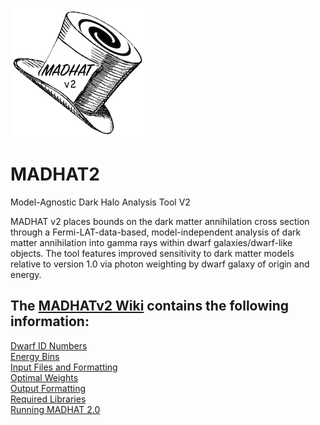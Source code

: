 ![MADHAT v2 logo](https://github.com/MADHATdm/MADHATv2/blob/main/MADHATv2logo_smallest.png)
# MADHAT2
Model-Agnostic Dark Halo Analysis Tool V2

MADHAT v2 places bounds on the dark matter annihilation cross section through a Fermi-LAT-data-based, model-independent analysis of dark matter annihilation into gamma rays within dwarf galaxies/dwarf-like objects. The tool features improved sensitivity to dark matter models relative to version 1.0 via photon weighting by dwarf galaxy of origin and energy.

## The [MADHATv2 Wiki](https://github.com/MADHATdm/MADHATv2/wiki) contains the following information:  
[Dwarf ID Numbers](https://github.com/MADHATdm/MADHATv2/wiki/Dwarf-ID-Numbers)  
[Energy Bins](https://github.com/MADHATdm/MADHATv2/wiki/Energy-Bins)  
[Input Files and Formatting](https://github.com/MADHATdm/MADHATv2/wiki/Input-Files-and-Formatting)  
[Optimal Weights](https://github.com/MADHATdm/MADHATv2/wiki/Optimal-Weights)  
[Output Formatting](https://github.com/MADHATdm/MADHATv2/wiki/Output-Format)  
[Required Libraries](https://github.com/MADHATdm/MADHATv2/wiki/Required-Libraries)  
[Running MADHAT 2.0](https://github.com/MADHATdm/MADHATv2/wiki/Running-MADHAT-2.0)
